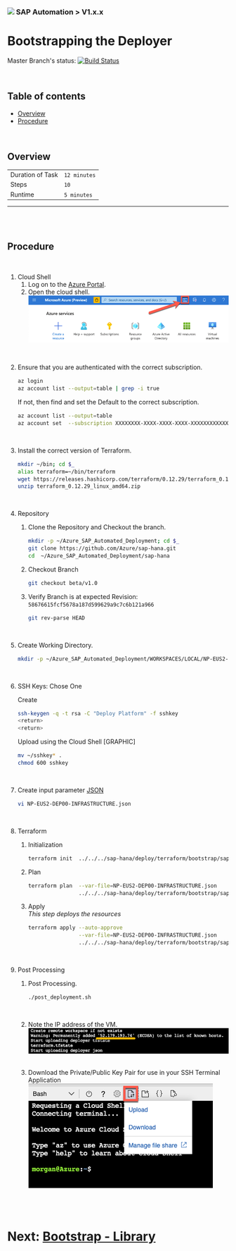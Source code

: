 ### <img src="../../../../documentation/assets/UnicornSAPBlack256x256.png" width="64px"> SAP Automation > V1.x.x <!-- omit in toc -->
# Bootstrapping the Deployer <!-- omit in toc -->

Master Branch's status: [![Build Status](https://dev.azure.com/azuresaphana/Azure-SAP-HANA/_apis/build/status/Azure.sap-hana?branchName=master&api-version=5.1-preview.1)](https://dev.azure.com/azuresaphana/Azure-SAP-HANA/_build/latest?definitionId=6&branchName=master)

<br/>

## Table of contents <!-- omit in toc -->

- [Overview](#overview)
- [Procedure](#procedure)

<br/>

## Overview

|                  |              |
| ---------------- | ------------ |
| Duration of Task | `12 minutes` |
| Steps            | `10`         |
| Runtime          | `5 minutes`  |

---

<br/><br/>

## Procedure

<br/>

1. Cloud Shell
   1. Log on to the [Azure Portal](https://portal.azure.com).
   2. Open the cloud shell.
      <br/>![Cloud Shell](assets/CloudShell1.png)

<br/>

2. Ensure that you are authenticated with the correct subscription.
    ```bash
    az login
    az account list --output=table | grep -i true
    ```

    If not, then find and set the Default to the correct subscription.

    ```bash
    az account list --output=table
    az account set  --subscription XXXXXXXX-XXXX-XXXX-XXXX-XXXXXXXXXXXX
    ```

<br/>

3. Install the correct version of Terraform.
    ```bash
    mkdir ~/bin; cd $_
    alias terraform=~/bin/terraform
    wget https://releases.hashicorp.com/terraform/0.12.29/terraform_0.12.29_linux_amd64.zip
    unzip terraform_0.12.29_linux_amd64.zip
    ```

<br/>

4. Repository
   1. Clone the Repository and Checkout the branch.
        ```bash
        mkdir -p ~/Azure_SAP_Automated_Deployment; cd $_
        git clone https://github.com/Azure/sap-hana.git
        cd  ~/Azure_SAP_Automated_Deployment/sap-hana
        ```

    2. Checkout Branch
        ```bash
        git checkout beta/v1.0
        ```

    3. Verify Branch is at expected Revision: `58676615fcf5678a187d599629a9c7c6b121a966`
        ```bash
        git rev-parse HEAD
        ```

<br/>

5. Create Working Directory.
    ```bash
    mkdir -p ~/Azure_SAP_Automated_Deployment/WORKSPACES/LOCAL/NP-EUS2-DEP00-INFRASTRUCTURE; cd $_
    ```

<br/>

6. SSH Keys: Chose One

   Create
    ```bash
    ssh-keygen -q -t rsa -C "Deploy Platform" -f sshkey
    <return>
    <return>
    ```
    
    Upload using the Cloud Shell [GRAPHIC]
    ```bash
    mv ~/sshkey* .
    chmod 600 sshkey
    ```

<br/>

7. Create input parameter [JSON](templates/NP-EUS2-DEP00-INFRASTRUCTURE.json)
    ```bash
    vi NP-EUS2-DEP00-INFRASTRUCTURE.json
    ```

<br/>

8. Terraform
    1. Initialization
       ```bash
       terraform init  ../../../sap-hana/deploy/terraform/bootstrap/sap_deployer/
       ```

    2. Plan
       ```bash
       terraform plan  --var-file=NP-EUS2-DEP00-INFRASTRUCTURE.json                    \
                       ../../../sap-hana/deploy/terraform/bootstrap/sap_deployer/
       ```

    3. Apply
       <br/>
       *This step deploys the resources*
       ```bash
       terraform apply --auto-approve                                                  \
                       --var-file=NP-EUS2-DEP00-INFRASTRUCTURE.json                    \
                       ../../../sap-hana/deploy/terraform/bootstrap/sap_deployer/
       ```

<br/>

9. Post Processing
    1. Post Processing.
       ```bash
       ./post_deployment.sh
       ```
       <br/>

    2. Note the IP address of the VM.
       <br/>![IP Address](assets/CloudShell3.png)
       <br/><br/>

    3. Download the Private/Public Key Pair for use in your SSH Terminal Application
       <br/>![Download File](assets/CloudShell2.png)
       <br/><br/><br/><br/>


# Next: [Bootstrap - Library](02-bootstrap-library.md) <!-- omit in toc -->
